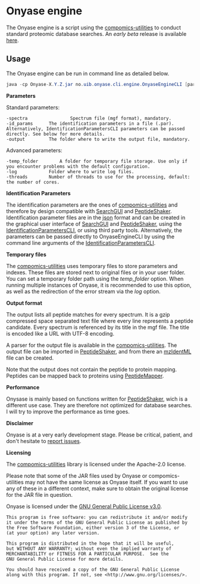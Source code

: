 # Onyase engine

The Onyase engine is a script using the [compomics-utilities](https://github.com/compomics/compomics-utilities) to conduct standard proteomic database searches. An *early beta* release is available [here](https://github.com/mvaudel/onyase/tree/master/release/Onyase-0.0.1.zip).

## Usage ##

The Onyase engine can be run in command line as detailed below.

```java
java -cp Onyase-X.Y.Z.jar no.uib.onyase.cli.engine.OnyaseEngineCLI [parameters]
```

**Parameters**

Standard parameters:

```
-spectra                Spectrum file (mgf format), mandatory.
-id_params		The identification parameters in a file (.par). Alternatively, IdentificationParametersCLI parameters can be passed directly. See below for more details.
-output			The folder where to write the output file, mandatory.
```

Advanced parameters:

```
-temp_folder		A folder for temporary file storage. Use only if you encounter problems with the default configuration.
-log			Folder where to write log files.
-threads		Number of threads to use for the processing, default: the number of cores.
```

**Identification Parameters**

The identification parameters are the ones of [compomics-utilities](https://github.com/compomics/compomics-utilities) and therefore by design compatible with [SearchGUI](https://github.com/compomics/searchgui) and [PeptideShaker](https://github.com/compomics/peptide-shaker). Identification parameter files are in the [json](https://en.wikipedia.org/wiki/JSON) format and can be created in the graphical user interface of [SearchGUI](https://github.com/compomics/searchgui) and [PeptideShaker](https://github.com/compomics/peptide-shaker), using the [IdentificationParametersCLI](https://github.com/compomics/compomics-utilities/wiki/IdentificationParametersCLI), or using third party tools. Alternatively, the parameters can be passed directly to OnyaseEngineCLI by using the command line arguments of the [IdentificationParametersCLI](https://github.com/compomics/compomics-utilities/wiki/IdentificationParametersCLI).

**Temporary files**

The [compomics-utilities](https://github.com/compomics/compomics-utilities) uses temporary files to store parameters and indexes. These files are stored next to original files or in your user folder. You can set a temporary folder path using the *temp_folder* option. When running multiple instances of Onyase, it is recommended to use this option, as well as the redirection of the error stream via the *log* option.

**Output format**

The output lists all peptide matches for every spectrum. It is a gzip compressed space separated text file where every line represents a peptide candidate. Every spectrum is referenced by its title in the mgf file. The title is encoded like a URL with UTF-8 encoding.

A parser for the output file is available in the [compomics-utilities](https://github.com/compomics/compomics-utilities/blob/master/src/main/java/com/compomics/util/experiment/io/identifications/idfilereaders/OnyaseIdfileReader.java). The output file can be imported in [PeptideShaker](https://github.com/compomics/peptide-shaker), and from there an [mzIdentML](http://www.psidev.info/mzidentml) file can be created.

Note that the output does not contain the peptide to protein mapping. Peptides can be mapped back to proteins using [PeptideMapper](https://github.com/compomics/compomics-utilities/wiki/PeptideMapper).

**Performance**

Onysase is mainly based on functions written for [PeptideShaker](https://github.com/compomics/peptide-shaker), wich is a different use case. They are therefore not optimized for database searches. I will try to improve the performance as time goes.

**Disclaimer**

Onyase is at a very early development stage. Please be critical, patient, and don't hesitate to [report issues](https://github.com/mvaudel/onyase/issues).

**Licensing**

The [compomics-utilities](https://github.com/compomics/compomics-utilities) library is licensed under the Apache-2.0 license.

Please note that some of the JAR files used by Onyase or compomics-utilities may not have the same license as Onyase itself. If you want to use any of these in a different context, make sure to obtain the original license for the JAR file in question.

Onyase is licensed under the [GNU General Public License v3.0](https://github.com/mvaudel/onyase/blob/master/LICENSE).

    This program is free software: you can redistribute it and/or modify
    it under the terms of the GNU General Public License as published by
    the Free Software Foundation, either version 3 of the License, or
    (at your option) any later version.

    This program is distributed in the hope that it will be useful,
    but WITHOUT ANY WARRANTY; without even the implied warranty of
    MERCHANTABILITY or FITNESS FOR A PARTICULAR PURPOSE.  See the
    GNU General Public License for more details.

    You should have received a copy of the GNU General Public License
    along with this program. If not, see <http://www.gnu.org/licenses/>.
